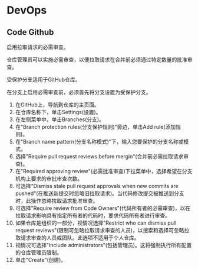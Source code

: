 # DevOps

## Code Github

启用拉取请求的必需审查。

仓库管理员可以实施必需审查，以便拉取请求在合并前必须通过特定数量的批准审查。

受保护分支适用于GitHub仓库。

在分支上启用必需审查前，必须首先将分支设置为受保护分支。

1. 在GitHub上，导航到仓库的主页面。
2. 在仓库名称下，单击Settings(设置)。
3. 在左侧菜单中，单击Branches(分支)。
4. 在"Branch protection rules(分支保护规则)"旁边，单击Add rule(添加规则)。
5. 在"Branch name pattern(分支名称模式)"下，输入您要保护的分支名称或模式。
6. 选择"Require pull request reviews before mergin"(合并前必需拉取请求审查)。
7. 在"Required approving review"(必需批准审查)下拉菜单中，选择希望在分支机构上要求的审批审查次数。
8. 可选择"Dismiss stale pull request approvals when new commits are pushed"(在推送新提交时忽略旧拉取请求)。当代码修改提交被推送到分支时，此操作忽略拉取请求批准审查。
9. 可选择"Require review from Code Owners"(代码所有者的必需审查)，以在拉取请求影响具有指定所有者的代码时，要求代码所有者进行审查。
10. 如果仓库是组织的一部分，视情况选择"Restrict who can dismiss pull request reviews"(限制可忽略拉取请求审查的人员)，以搜索和选择可忽略拉取请求审查的人员或团队。此选项不适用于个人仓库。
11. 视情况可选择"Include administrators"(包括管理员)。这将强制执行所有配置的仓库管理员限制。
12. 单击"Create"(创建)。
